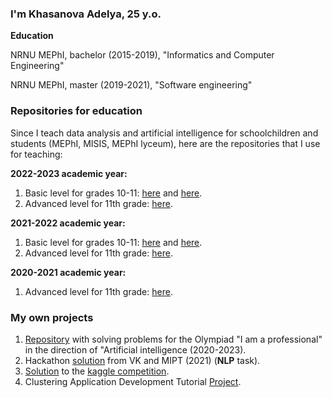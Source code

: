 ### I'm Khasanova Adelya, 25 y.o.

<!--
**Adelaaas/Adelaaas** is a ✨ _special_ ✨ repository because its `README.md` (this file) appears on your GitHub profile.

Here are some ideas to get you started:

- 🔭 I’m currently working on ...
- 🌱 I’m currently learning ...
- 👯 I’m looking to collaborate on ...
- 🤔 I’m looking for help with ...
- 💬 Ask me about ...
- 📫 How to reach me: ...
- 😄 Pronouns: ...
- ⚡ Fun fact: ...
-->

**Education**

NRNU MEPhI, bachelor (2015-2019), "Informatics and Computer Engineering"

NRNU MEPhI, master (2019-2021), "Software engineering"

### Repositories for education

Since I teach data analysis and artificial intelligence for schoolchildren and students (MEPhI, MISIS, MEPhI lyceum), here are the repositories that I use for teaching:

**2022-2023 academic year:**
1. Basic level for grades 10-11: [here](https://github.com/Adelaaas/Data_science_basic_22-23_1) and [here](https://github.com/Adelaaas/Data_science_basic_22-23_2).
2. Advanced level for 11th grade: [here](https://github.com/Adelaaas/Data_science_advanced_2022).

**2021-2022 academic year:**
1. Basic level for grades 10-11: [here](https://github.com/Adelaaas/Data_science_basic_2) and [here](https://github.com/Adelaaas/Data_science_basic_1).
2. Advanced level for 11th grade: [here](https://github.com/Adelaaas/Data_science_advanced).

**2020-2021 academic year:**
1. Advanced level for 11th grade: [here](https://github.com/Adelaaas/Data_science).

### My own projects

1. [Repository](https://github.com/Adelaaas/Ya_professional) with solving problems for the Olympiad "I am a professional" in the direction of "Artificial intelligence (2020-2023).
2. Hackathon [solution](https://github.com/Adelaaas/Profi_hack_clever) from VK and MIPT (2021) (**NLP** task).
3. [Solution](https://github.com/Adelaaas/Natural-Language-Processing-with-Disaster-Tweets) to the [kaggle competition](https://www.kaggle.com/c/nlp-getting-started).
4. Clustering Application Development Tutorial  [Project](https://github.com/Adelaaas/Guess_the_numbers).

